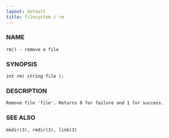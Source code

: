 ```yaml
---
layout: default
title: filesystem / rm
---
```


### NAME

    rm() - remove a file

### SYNOPSIS

    int rm( string file );

### DESCRIPTION

    Remove file 'file'. Returns 0 for failure and 1 for success.

### SEE ALSO

    mkdir(3), rmdir(3), link(3)
